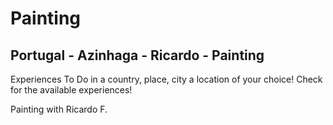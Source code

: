 # Painting

## Portugal - Azinhaga - Ricardo - Painting

Experiences To Do in a country, place, city a location of your choice! Check for the available experiences!

Painting with Ricardo F.
